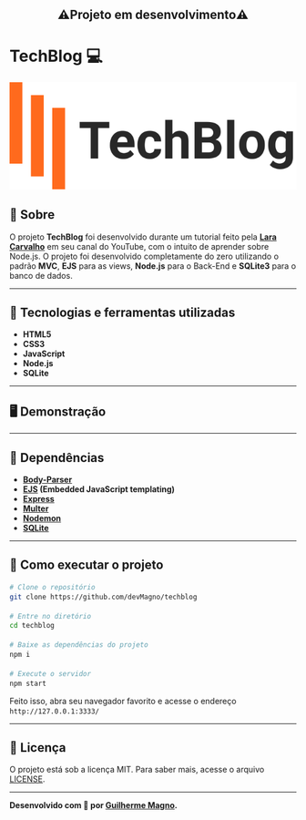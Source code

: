 <h2 align="center">⚠️Projeto em desenvolvimento⚠️</h2>

# TechBlog 💻
<p align="center">
<img src="public/img/logo_techblog.svg" alt="TechBlog" title="TechBlog">
</p>

## 📖 Sobre   
O projeto **TechBlog** foi desenvolvido durante um tutorial feito pela **[Lara Carvalho](https://github.com/laracarvalho)** em seu canal do YouTube, com o intuito de aprender sobre Node.js. O projeto foi desenvolvido completamente do zero utilizando o padrão **MVC**, **EJS** para as views, **Node.js** para o Back-End e **SQLite3** para o banco de dados.

---

## 🚀 Tecnologias e ferramentas utilizadas
- **HTML5**
- **CSS3**
- **JavaScript**
- **Node.js**
- **SQLite**

---

## 🖥️ Demonstração


---

## 🧰 Dependências
- **[Body-Parser](https://www.npmjs.com/package/body-parser)**
- **[EJS](https://ejs.co/) (Embedded JavaScript templating)**
- **[Express](https://expressjs.com/pt-br/)**
- **[Multer](https://www.npmjs.com/package/multer)**
- **[Nodemon](https://nodemon.io/)**
- **[SQLite](https://www.sqlite.org/index.html)**

---
## 🔧 Como executar o projeto
```bash
# Clone o repositório
git clone https://github.com/devMagno/techblog

# Entre no diretório
cd techblog

# Baixe as dependências do projeto
npm i

# Execute o servidor
npm start
```
Feito isso, abra seu navegador favorito e acesse o endereço `http://127.0.0.1:3333/`

---

## 📝 Licença

O projeto está sob a licença MIT. Para saber mais, acesse o arquivo [LICENSE](https://github.com/devMagno/techblog/blob/main/LICENSE).

---
**Desenvolvido com 🧡 por [Guilherme Magno](https://github.com/devmagno/).**